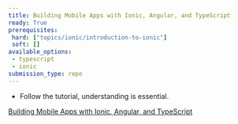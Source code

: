 ```yaml
---
title: Building Mobile Apps with Ionic, Angular, and TypeScript
ready: True
prerequisites:
 hard: ["topics/ionic/introduction-to-ionic"]
 soft: []
available_options: 
 - typescript
 - ionic
submission_type: repo
---
```


- Follow the tutorial, understanding is essential. 

[Building Mobile Apps with Ionic, Angular, and TypeScript](https://app.pluralsight.com/library/courses/ionic2-angular2-typescript-mobile-apps/table-of-contents)

